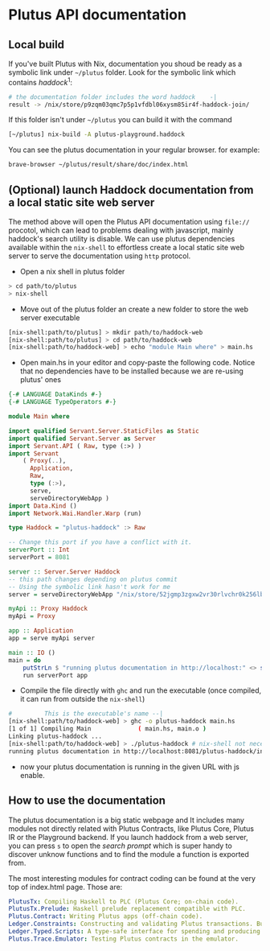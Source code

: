 # Plutus API documentation

## Local build

If you've built Plutus with Nix, documentation you shoud be ready as a symbolic link under `~/plutus` folder. Look for the symbolic link which contains _haddock_<sup>1</sup>:

```bash
# the documentation folder includes the word haddock    -|
result -> /nix/store/p9zqm03qmc7p5p1vfdbl06xysm85ir4f-haddock-join/
```

If this folder isn't under `~/plutus` you can build it with the command

```bash
[~/plutus] nix-build -A plutus-playground.haddock
```

You can see the plutus documentation in your regular browser. for example:

```bash 
brave-browser ~/plutus/result/share/doc/index.html
```


[^1]: haddock is haskell's tool for documentation generation


## (Optional) launch Haddock documentation from a local static site web server

The method above will open the Plutus API documentation using `file://` procotol, which can lead to problems dealing with javascript, mainly haddock's search utility is disable. We can use plutus dependencies available within the `nix-shell` to effortless create a local static site web server to serve the documentation using `http` protocol.

- Open a nix shell in plutus folder

```bash
> cd path/to/plutus
> nix-shell
```

- Move out of the plutus folder an create a new folder to store the web server executable

```bash
[nix-shell:path/to/plutus] > mkdir path/to/haddock-web
[nix-shell:path/to/plutus] > cd path/to/haddock-web
[nix-shell:path/to/haddock-web] > echo "module Main where" > main.hs
```

- Open main.hs in your editor and copy-paste the following code. Notice that no dependencies have to be installed because we are re-using plutus' ones

```haskell
{-# LANGUAGE DataKinds #-}
{-# LANGUAGE TypeOperators #-}

module Main where

import qualified Servant.Server.StaticFiles as Static
import qualified Servant.Server as Server
import Servant.API ( Raw, type (:>) )
import Servant
    ( Proxy(..),
      Application,
      Raw,
      type (:>),
      serve,
      serveDirectoryWebApp )
import Data.Kind ()
import Network.Wai.Handler.Warp (run)

type Haddock = "plutus-haddock" :> Raw

-- Change this port if you have a conflict with it.
serverPort :: Int
serverPort = 8081

server :: Server.Server Haddock
-- this path changes depending on plutus commit
-- Using the symbolic link hasn't work for me
server = serveDirectoryWebApp "/nix/store/52jgmp3zgxw2vr30rlvchr0k256lbbg1-haddock-join/share/doc"

myApi :: Proxy Haddock
myApi = Proxy

app :: Application
app = serve myApi server

main :: IO ()
main = do
    putStrLn $ "running plutus documentation in http://localhost:" <> show serverPort <> "/plutus-haddock/index.html"
    run serverPort app
```

- Compile the file directly with `ghc` and run the executable (once compiled, it can run from outside the `nix-shell`)

```bash
#         This is the executable's name --|
[nix-shell:path/to/haddock-web] > ghc -o plutus-haddock main.hs
[1 of 1] Compiling Main             ( main.hs, main.o )
Linking plutus-haddock ...
[nix-shell:path/to/haddock-web] > ./plutus-haddock # nix-shell not necessary
running plutus documentation in http://localhost:8081/plutus-haddock/index.html

```
- now your plutus documentation is running in the given URL with js enable. 

## How to use the documentation

The plutus documentation is a big static webpage and It includes many modules not directly related with Plutus Contracts, like Plutus Core, Plutus IR or the Playground backend. If you launch haddock from a web server, you can press `s` to open the _search prompt_ which is super handy to discover unknow functions and to find the module a function is exported from.

The most interesting modules for contract coding can be found at the very top of index.html page. Those are:

```yaml
PlutusTx: Compiling Haskell to PLC (Plutus Core; on-chain code).
PlutusTx.Prelude: Haskell prelude replacement compatible with PLC.
Plutus.Contract: Writing Plutus apps (off-chain code).
Ledger.Constraints: Constructing and validating Plutus transactions. Built on PlutusTx and Plutus.Contract.
Ledger.Typed.Scripts: A type-safe interface for spending and producing script outputs. Built on PlutusTx.
Plutus.Trace.Emulator: Testing Plutus contracts in the emulator.
```